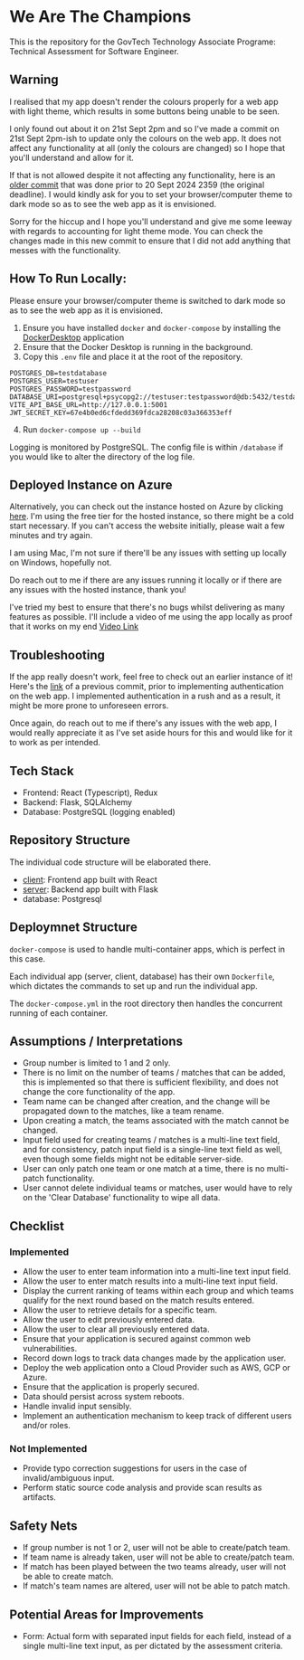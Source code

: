 # We Are The Champions

This is the repository for the GovTech Technology Associate Programe: Technical Assessment for Software Engineer.

## Warning

I realised that my app doesn't render the colours properly for a web app with light theme, which results in some buttons being unable to be seen.

I only found out about it on 21st Sept 2pm and so I've made a commit on 21st Sept 2pm-ish to update only the colours on the web app. It does not affect any functionality at all (only the colours are changed) so I hope that you'll understand and allow for it.

If that is not allowed despite it not affecting any functionality, here is an [older commit](https://github.com/jasonang0210/tap-technical-assessment/tree/a0c0e3ad408fd43e047e4c361a1024597f11dcff) that was done prior to 20 Sept 2024 2359 (the original deadline). I would kindly ask for you to set your browser/computer theme to dark mode so as to see the web app as it is envisioned.

Sorry for the hiccup and I hope you'll understand and give me some leeway with regards to accounting for light theme mode. You can check the changes made in this new commit to ensure that I did not add anything that messes with the functionality.

## How To Run Locally:

Please ensure your browser/computer theme is switched to dark mode so as to see the web app as it is envisioned.

1. Ensure you have installed `docker` and `docker-compose` by installing the [DockerDesktop](https://www.docker.com/products/docker-desktop/) application
2. Ensure that the Docker Desktop is running in the background.
3. Copy this `.env` file and place it at the root of the repository.

```
POSTGRES_DB=testdatabase
POSTGRES_USER=testuser
POSTGRES_PASSWORD=testpassword
DATABASE_URI=postgresql+psycopg2://testuser:testpassword@db:5432/testdatabase
VITE_API_BASE_URL=http://127.0.0.1:5001
JWT_SECRET_KEY=67e4b0ed6cfdedd369fdca28208c03a366353eff
```

4. Run `docker-compose up --build`

Logging is monitored by PostgreSQL. The config file is within `/database` if you would like to alter the directory of the log file.

## Deployed Instance on Azure

Alternatively, you can check out the instance hosted on Azure by clicking [here](https://tap-frontend-hxa3g4emgqbsb6f0.southeastasia-01.azurewebsites.net/). I'm using the free tier for the hosted instance, so there might be a cold start necessary. If you can't access the website initially, please wait a few minutes and try again.

I am using Mac, I'm not sure if there'll be any issues with setting up locally on Windows, hopefully not.

Do reach out to me if there are any issues running it locally or if there are any issues with the hosted instance, thank you!

I've tried my best to ensure that there's no bugs whilst delivering as many features as possible. I'll include a video of me using the app locally as proof that it works on my end
[Video Link](https://vimeo.com/1011380554?share=copy)

## Troubleshooting

If the app really doesn't work, feel free to check out an earlier instance of it! Here's the [link](https://github.com/jasonang0210/tap-technical-assessment/tree/9d2e281c8b29832f19882215936d45baf4a34306) of a previous commit, prior to implementing authentication on the web app. I implemented authentication in a rush and as a result, it might be more prone to unforeseen errors.

Once again, do reach out to me if there's any issues with the web app, I would really appreciate it as I've set aside hours for this and would like for it to work as per intended.

## Tech Stack

- Frontend: React (Typescript), Redux
- Backend: Flask, SQLAlchemy
- Database: PostgreSQL (logging enabled)

## Repository Structure

The individual code structure will be elaborated there.

- [client](https://github.com/jasonang0210/tap-technical-assessment/blob/main/client/README.md): Frontend app built with React
- [server](https://github.com/jasonang0210/tap-technical-assessment/blob/main/server/README.md): Backend app built with Flask
- database: Postgresql

## Deploymnet Structure

`docker-compose` is used to handle multi-container apps, which is perfect in this case.

Each individual app (server, client, database) has their own `Dockerfile`, which dictates the commands to set up and run the individual app.

The `docker-compose.yml` in the root directory then handles the concurrent running of each container.

## Assumptions / Interpretations

- Group number is limited to 1 and 2 only.
- There is no limit on the number of teams / matches that can be added, this is implemented so that there is sufficient flexibility, and does not change the core functionality of the app.
- Team name can be changed after creation, and the change will be propagated down to the matches, like a team rename.
- Upon creating a match, the teams associated with the match cannot be changed.
- Input field used for creating teams / matches is a multi-line text field, and for consistency, patch input field is a single-line text field as well, even though some fields might not be editable server-side.
- User can only patch one team or one match at a time, there is no multi-patch functionality.
- User cannot delete individual teams or matches, user would have to rely on the 'Clear Database' functionality to wipe all data.

## Checklist

### Implemented

- Allow the user to enter team information into a multi-line text input field.
- Allow the user to enter match results into a multi-line text input field.
- Display the current ranking of teams within each group and which teams qualify for the next round based on the match results entered.
- Allow the user to retrieve details for a specific team.
- Allow the user to edit previously entered data.
- Allow the user to clear all previously entered data.
- Ensure that your application is secured against common web vulnerabilities.
- Record down logs to track data changes made by the application user.
- Deploy the web application onto a Cloud Provider such as AWS, GCP or Azure.
- Ensure that the application is properly secured.
- Data should persist across system reboots.
- Handle invalid input sensibly.
- Implement an authentication mechanism to keep track of different users and/or roles.

### Not Implemented

- Provide typo correction suggestions for users in the case of invalid/ambiguous input.
- Perform static source code analysis and provide scan results as artifacts.

## Safety Nets

- If group number is not 1 or 2, user will not be able to create/patch team.
- If team name is already taken, user will not be able to create/patch team.
- If match has been played between the two teams already, user will not be able to create match.
- If match's team names are altered, user will not be able to patch match.

## Potential Areas for Improvements

- Form: Actual form with separated input fields for each field, instead of a single multi-line text input, as per dictated by the assessment criteria.
